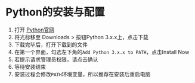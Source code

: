 # Python的安装与配置

1. 打开 [Python官网](https://www.python.org/) 
2. 将光标移至 Downloads > 按钮Python 3.x.x上，点击下载
3. 下载完毕后，打开下载到的文件
4. 在第一个界面，勾选左下角的`Add Python 3.x.x to PATH`，点击Install Now
5. 若提示请求管理员权限，请点击确认
6. 等待安装结束
7. 安装过程会修改`PATH`环境变量，所以推荐在安装后重启电脑